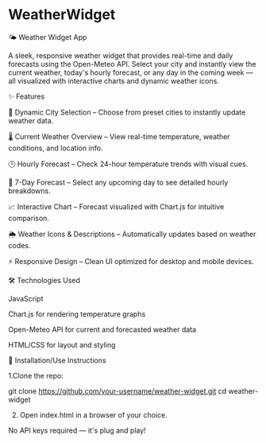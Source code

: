 # WeatherWidget

🌤️ Weather Widget App

A sleek, responsive weather widget that provides real-time and daily forecasts using the Open-Meteo API. Select your city and instantly view the current weather, today's hourly forecast, or any day in the coming week — all visualized with interactive charts and dynamic weather icons.

✨ Features

📍 Dynamic City Selection – Choose from preset cities to instantly update weather data.

🌡️ Current Weather Overview – View real-time temperature, weather conditions, and location info.

🕒 Hourly Forecast – Check 24-hour temperature trends with visual cues.

📅 7-Day Forecast – Select any upcoming day to see detailed hourly breakdowns.

📈 Interactive Chart – Forecast visualized with Chart.js for intuitive comparison.

🌦️ Weather Icons & Descriptions – Automatically updates based on weather codes.

⚡ Responsive Design – Clean UI optimized for desktop and mobile devices.

🛠️ Technologies Used

JavaScript

Chart.js for rendering temperature graphs

Open-Meteo API for current and forecasted weather data

HTML/CSS for layout and styling

🚀 Installation/Use Instructions

1.Clone the repo:

git clone https://github.com/your-username/weather-widget.git
cd weather-widget

2. Open index.html in a browser of your choice.

No API keys required — it's plug and play!
